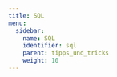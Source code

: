 ```yaml
---
title: SQL
menu:
  sidebar:
    name: SQL
    identifier: sql
    parent: tipps_und_tricks
    weight: 10
---
```

